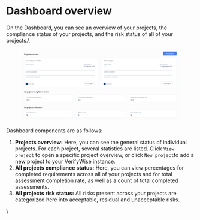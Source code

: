 # Dashboard overview

On the Dashboard, you can see an overview of your projects, the compliance status of your projects, and the risk status of all of your projects.\


<figure><img src=".gitbook/assets/image (2).png" alt=""><figcaption></figcaption></figure>

Dashboard components are as follows:

1. **Projects overview:** Here, you can see the general status of individual projects. For each project, several statistics are listed. Click `View project` to open a specific project overview, or click `New project`to add a new project to your VerifyWise instance.
2. **All projects compliance status:** Here, you can view percentages for completed requirements across all of your projects and for total assessment completion rate, as well as a count of total completed assessments.
3. **All projects risk status:** All risks present across your projects are categorized here into acceptable, residual and unacceptable risks.

\
